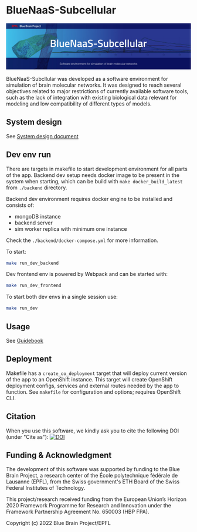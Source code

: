 # BlueNaaS-Subcellular

<img alt="eFEL Banner" src="https://github.com/BlueBrain/BlueNaaS-Subcellular/blob/main/BPP-BlueNaaS-Subcellular-Github.jpg" width="800"/>

BlueNaaS-Subcllular was developed as a software environment for
simulation of brain molecular networks.
It was designed to reach several objectives related to major restrictions of currently available
software tools, such as the lack of integration with existing biological data relevant for modeling
and low compatibility of different types of models.

## System design

See [System design document](SYSTEM-DESIGN.md)

## Dev env run

There are targets in makefile to start development environment for all parts of the app.
Backend dev setup needs docker image to be present in the system when starting, which can
be build with `make docker_build_latest` from `./backend` directory.

Backend dev environment requires docker engine to be installed and consists of:

- mongoDB instance
- backend server
- sim worker replica with minimum one instance

Check the `./backend/docker-compose.yml` for more information.

To start:

```bash
make run_dev_backend
```

Dev frontend env is powered by Webpack and can be started with:

```bash
make run_dev_frontend
```

To start both dev envs in a single session use:

```bash
make run_dev
```

## Usage

See [Guidebook](https://subcellular-bsp-epfl.apps.hbp.eu/static/docs.html)

## Deployment

Makefile has a `create_oo_deployment` target that will deploy current version of the app to an
OpenShift instance. This target will create OpenShift deployment configs, services and external
routes needed by the app to function.
See `makefile` for configuration and options; requires OpenShift CLI.

## Citation

When you use this software, we kindly ask you to cite the following DOI (under "Cite as"):
[![DOI](https://zenodo.org/badge/537068186.svg)](https://zenodo.org/badge/latestdoi/537068186)




## Funding & Acknowledgment

The development of this software was supported by funding to the Blue Brain Project, a research center of the École polytechnique fédérale de Lausanne (EPFL), from the Swiss government's ETH Board of the Swiss Federal Institutes of Technology.

This  project/research  received  funding  from  the  European  Union’s  Horizon  2020  Framework  Programme  for  Research  and  Innovation  under  the  Framework  Partnership  Agreement  No.  650003  (HBP FPA).

Copyright (c) 2022 Blue Brain Project/EPFL
